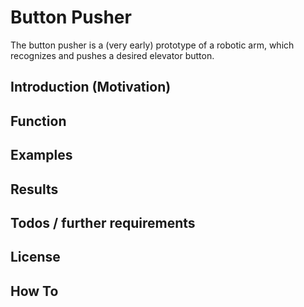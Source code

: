 # Button Pusher
The button pusher is a (very early) prototype of a robotic arm, which recognizes and pushes a desired elevator button.

## Introduction (Motivation)

## Function

## Examples

## Results

## Todos / further requirements

## License

## How To



